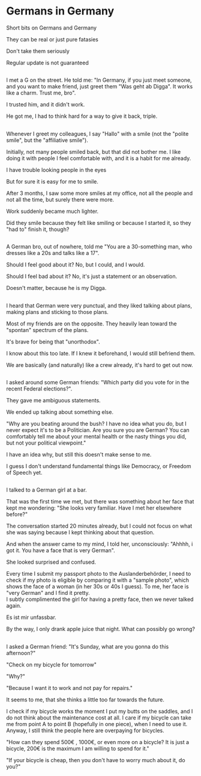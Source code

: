 
  
# Germans in Germany  
  
Short bits on Germans and Germany  
  
They can be real or just pure fatasies  
  
Don't take them seriously  
  
Regular update is not guaranteed  
  
## 

I met a G on the street. He told me: "In Germany, if you just meet someone, and you want to make friend, just greet them "Was geht ab Digga". It works like a charm. Trust me, bro".  
  
I trusted him, and it didn't work.  
  
He got me, I had to think hard for a way to give it back, triple.  
  
  
## 

Whenever I greet my colleagues, I say "Hallo" with a smile (not the "polite smile", but the "affiliative smile").  
  
Initially, not many people smiled back, but that did not bother me. I like doing it with people I feel comfortable with, and it is a habit for me already.  
  
I have trouble looking people in the eyes  
  
But for sure it is easy for me to smile.  
  
After 3 months, I saw some more smiles at my office, not all the people and not all the time, but surely there were more.  
  
Work suddenly became much lighter.  
  
Did they smile because they felt like smiling or because I started it, so they "had to" finish it, though?  
  
##   

A German bro, out of nowhere, told me "You are a 30-something man, who dresses like a 20s and talks like a 17".  
  
Should I feel good about it? No, but I could, and I would.  
  
Should I feel bad about it? No, it's just a statement or an observation.  
  
Doesn't matter, because he is my Digga.  
  
##   

I heard that German were very punctual, and they liked talking about plans, making plans and sticking to those plans.  
  
Most of my friends are on the opposite. They heavily lean toward the "spontan" spectrum of the plans.  
  
It's brave for being that "unorthodox".  
  
I know about this too late. If I knew it beforehand, I would still befriend them.  
  
We are basically (and naturally) like a crew already, it's hard to get out now.  
  
##   

I asked around some German friends: "Which party did you vote for in the recent Federal elections?".  
  
They gave me ambiguous statements.  
  
We ended up talking about something else.  
  
"Why are you beating around the bush? I have no idea what you do, but I never expect it's to be a Politician. Are you sure you are German? You can comfortably tell me about your mental health or the nasty things you did, but not your political viewpoint."  
  
I have an idea why, but still this doesn't make sense to me.  
  
I guess I don't understand fundamental things like Democracy, or Freedom of Speech yet.  
  
##   

I talked to a German girl at a bar.  
  
That was the first time we met, but there was something about her face that kept me wondering: "She looks very familiar. Have I met her elsewhere before?"  
  
The conversation started 20 minutes already, but I could not focus on what she was saying because I kept thinking about that question.  
  
And when the answer came to my mind, I told her, unconsciously: "Ahhhh, i got it. You have a face that is very German".  
  
She looked surprised and confused.  
  
Every time I submit my passport photo to the Auslanderbehörder, I need to check if my photo is eligible by comparing it with a "sample photo", which shows the face of a woman (in her 30s or 40s I guess). To me, her face is "very German" and I find it pretty.  
I subtly complimented the girl for having a pretty face, then we never talked again.  
  
Es ist mir unfassbar.  
  
By the way, I only drank apple juice that night. What can possibly go wrong?  
  
##   

I asked a German friend: "It's Sunday, what are you gonna do this afternoon?"  
  
"Check on my bicycle for tomorrow"  
  
"Why?"  
  
"Because I want it to work and not pay for repairs."  
  
It seems to me, that she thinks a little too far towards the future.  
  
I check if my bicycle works the moment I put my butts on the saddles, and I do not think about the maintenance cost at all. I care if my bicycle can take me from point A to point B (hopefully in one piece), when I need to use it.  
Anyway, I still think the people here are overpaying for bicycles.  
  
"How can they spend 500€ , 1000€, or even more on a bicycle? It is just a bicycle, 200€ is the maximum I am willing to spend for it."  
  
"If your bicycle is cheap, then you don't have to worry much about it, do you?"

